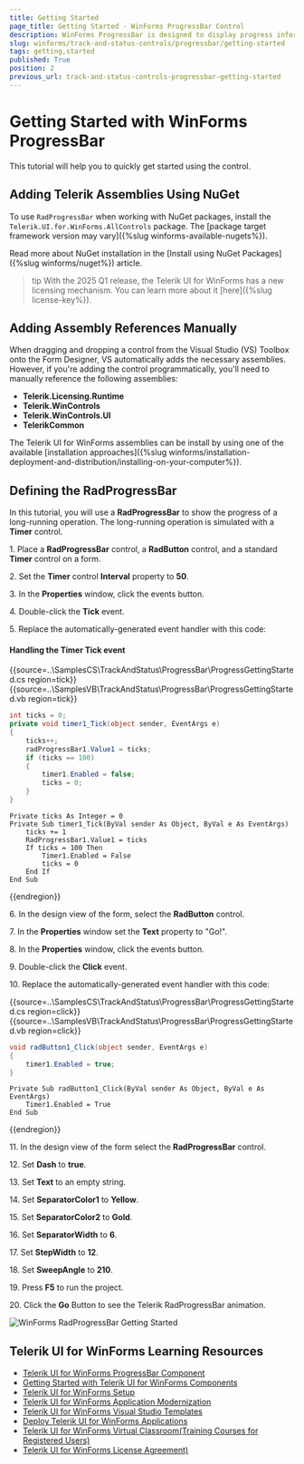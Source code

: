 ```yaml
---
title: Getting Started
page_title: Getting Started - WinForms ProgressBar Control
description: WinForms ProgressBar is designed to display progress information to the user during a long-running operation.  
slug: winforms/track-and-status-controls/progressbar/getting-started
tags: getting,started
published: True
position: 2
previous_url: track-and-status-controls-progressbar-getting-started
---
```


# Getting Started with WinForms ProgressBar

This tutorial will help you to quickly get started using the control.

## Adding Telerik Assemblies Using NuGet

To use `RadProgressBar` when working with NuGet packages, install the `Telerik.UI.for.WinForms.AllControls` package. The [package target framework version may vary]({%slug winforms-available-nugets%}).

Read more about NuGet installation in the [Install using NuGet Packages]({%slug winforms/nuget%}) article.

>tip With the 2025 Q1 release, the Telerik UI for WinForms has a new licensing mechanism. You can learn more about it [here]({%slug license-key%}).

## Adding Assembly References Manually

When dragging and dropping a control from the Visual Studio (VS) Toolbox onto the Form Designer, VS automatically adds the necessary assemblies. However, if you're adding the control programmatically, you'll need to manually reference the following assemblies:

* __Telerik.Licensing.Runtime__
* __Telerik.WinControls__
* __Telerik.WinControls.UI__
* __TelerikCommon__

The Telerik UI for WinForms assemblies can be install by using one of the available [installation approaches]({%slug winforms/installation-deployment-and-distribution/installing-on-your-computer%}). 

## Defining the RadProgressBar

In this tutorial, you will use a **RadProgressBar** to show the progress of a long-running operation. The long-running operation is simulated with a **Timer** control.

1\. Place a __RadProgressBar__ control, a __RadButton__ control, and a standard __Timer__ control on a form.

2\. Set the __Timer__ control __Interval__  property to __50__.

3\. In the __Properties__ window, click the events button.

4\. Double-click the __Tick__ event.

5\. Replace the automatically-generated event handler with this code:
          
#### Handling the Timer Tick event

{{source=..\SamplesCS\TrackAndStatus\ProgressBar\ProgressGettingStarted.cs region=tick}} 
{{source=..\SamplesVB\TrackAndStatus\ProgressBar\ProgressGettingStarted.vb region=tick}} 

````C#
int ticks = 0;
private void timer1_Tick(object sender, EventArgs e)
{
    ticks++;
    radProgressBar1.Value1 = ticks;
    if (ticks == 100)
    {
        timer1.Enabled = false;
        ticks = 0;
    }
}

````
````VB.NET
Private ticks As Integer = 0
Private Sub timer1_Tick(ByVal sender As Object, ByVal e As EventArgs)
    ticks += 1
    RadProgressBar1.Value1 = ticks
    If ticks = 100 Then
        Timer1.Enabled = False
        ticks = 0
    End If
End Sub

````

{{endregion}} 

6\. In the design view of the form, select the __RadButton__ control.

7\. In the __Properties__ window set the __Text__ property to "Go!".

8\. In the __Properties__ window, click the events button.

9\. Double-click the __Click__ event.

10\. Replace the automatically-generated event handler with this code:

{{source=..\SamplesCS\TrackAndStatus\ProgressBar\ProgressGettingStarted.cs region=click}} 
{{source=..\SamplesVB\TrackAndStatus\ProgressBar\ProgressGettingStarted.vb region=click}} 

````C#
void radButton1_Click(object sender, EventArgs e)
{
    timer1.Enabled = true;
}

````
````VB.NET
Private Sub radButton1_Click(ByVal sender As Object, ByVal e As EventArgs)
    Timer1.Enabled = True
End Sub

````

{{endregion}} 

11\. In the design view of the form select the __RadProgressBar__ control.

12\. Set __Dash__ to __true__.

13\. Set __Text__ to an empty string.

14\. Set __SeparatorColor1__ to __Yellow__.

15\. Set __SeparatorColor2__ to __Gold__.

16\. Set __SeparatorWidth__ to __6__.

17\. Set __StepWidth__ to __12__.

18\. Set __SweepAngle__ to __210__.

19\. Press __F5__ to run the project.

20\. Click the __Go__ Button to see the Telerik RadProgressBar animation.

![WinForms RadProgressBar Getting Started](images/track-and-status-controls-progressbar-getting-started001.gif)

## Telerik UI for WinForms Learning Resources
* [Telerik UI for WinForms ProgressBar Component](https://www.telerik.com/products/winforms/progressbar.aspx)
* [Getting Started with Telerik UI for WinForms Components](https://docs.telerik.com/devtools/winforms/getting-started/first-steps)
* [Telerik UI for WinForms Setup](https://docs.telerik.com/devtools/winforms/installation-and-upgrades/installing-on-your-computer)
* [Telerik UI for WinForms Application Modernization](https://docs.telerik.com/devtools/winforms/winforms-converter/overview)
* [Telerik UI for WinForms Visual Studio Templates](https://docs.telerik.com/devtools/winforms/visual-studio-integration/visual-studio-templates)
* [Deploy Telerik UI for WinForms Applications](https://docs.telerik.com/devtools/winforms/deployment-and-distribution/application-deployment)
* [Telerik UI for WinForms Virtual Classroom(Training Courses for Registered Users)](https://learn.telerik.com/learn/course/external/view/elearning/17/telerik-ui-for-winforms)
* [Telerik UI for WinForms License Agreement)](https://www.telerik.com/purchase/license-agreement/winforms-dlw-s)

